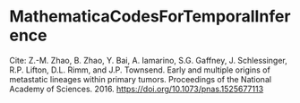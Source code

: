 # MathematicaCodesForTemporalInference

Cite:
Z.-M. Zhao, B. Zhao, Y. Bai, A. Iamarino, S.G. Gaffney, J. Schlessinger, R.P. Lifton, D.L. Rimm, and J.P. Townsend. Early and multiple origins of metastatic lineages within primary tumors. Proceedings of the National Academy of Sciences. 2016.
https://doi.org/10.1073/pnas.1525677113
